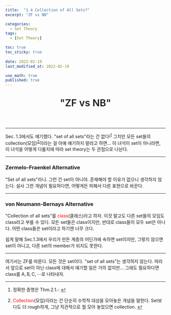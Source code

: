 ```yaml
---
title:  "1.4 Collection of All Sets?"
excerpt: "ZF vs NB"

categories:
  - Set Theory
tags:
  - [Set Theory]

toc: true
toc_sticky: true
 
date: 2022-02-19
last_modified_at: 2022-02-19

use_math: true
published: true
---
```


<p align="center" style="font-weight:600; font-size:30px">"ZF vs NB"</p>

<br>

***

Sec. 1.3에서도 얘기했다. "set of all sets"라는 건 없다!<sup id="fnref:1"><a href="#fn:1" rel="footnote">1</a></sup>
그치만 모든 set들의 collection(모임)<sup id="fnref:2"><a href="#fn:2" rel="footnote">2</a></sup>이라는 걸 아예 얘기하지 말라고 하면...
이 녀석이 set이 아니라면, 이 녀석을 어떻게 다룰지에 따라 set theory는 두 관점으로 나뉜다.

***
### Zermelo-Fraenkel Alternative

"Set of all sets"라니. 그런 건 set이 아니야. 존재해야 할 이유가 없으니 생각하지 않는다.
설사 그런 개념이 필요하다면, 어떻게든 피해서 다른 표현으로 바꾼다.

***
### von Neumann-Bernays Alternative

"Collection of all sets"를 <span style="color:red">class</span>(클래스)라고 하자. 이것 말고도 다른 set들의 모임도 class라고 부를 수 있다.
모든 set들은 class이지만, 반대로 class들이 모두 set은 아니다. 어떤 class들은 set이라고 하기엔 너무 크다.

쉽게 말해 Sec.1.3에서 우리가 만든 계층의 어딘가에 속하면 set이지만, 그렇지 않으면 set이 아니고, 다른 set의 member가 되지도 못한다.

***

여기서는 ZF를 따른다. 모든 것은 set이다. "set of all sets"는 생각하지 않는다. 따라서 앞으로 set이 아닌 class에 대해서 얘기할 일은 거의 없지만... 그래도 필요하다면 class를 $\mathsf{A, B, C},\cdots$로 나타내자.

***

<div class="footnotes"><ol>
<li class="footnote" id="fn:1">
<p>
정확한 증명은 Thm.2.1.-
<a href="#fnref:1" title=""> ↩</a><p>
<li class="footnote" id="fn:2">
<p>
<span style="color:red">Collection</span>(모임)이라는 건 단순히 수학적 대상을 모아놓은 개념을 말한다. Set보다도 더 rough하게, 그냥 직관적으로 뭘 모아 놓았으면 collection. 
<a href="#fnref:2" title=""> ↩</a><p>